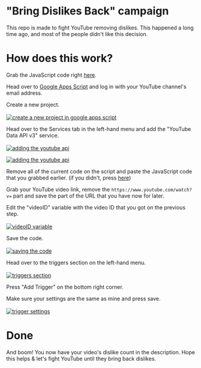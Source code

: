 # "Bring Dislikes Back" campaign

This repo is made to fight YouTube removing dislikes. This happened a long time ago, and most of the people didn't like this decision. 

# How does this work?

Grab the JavaScript code right [here](#).<br>

Head over to [Google Apps Script](https://script.google.com) and log in with your YouTube channel's email address. <br>

Create a new project.<br><br>
[![create a new project in google apps script](https://cdn.upload.systems/uploads/dCSnPwbg.png)](https://script.google.com)<br>

Head over to the Services tab in the left-hand menu and add the "YouTube Data API v3" service.<br><br>
[![adding the youtube api](https://cdn.upload.systems/uploads/UPfV3F2B.png)](https://script.google.com)<br>

[![adding the youtube api](https://cdn.upload.systems/uploads/56fDBB36.png)](https://script.google.com)<br>

Remove all of the current code on the script and paste the JavaScript code that you grabbed earlier. (if you didn't, press [here](#))<br>

Grab your YouTube video link, remove the `https://www.youtube.com/watch?v=` part and save the part of the URL that you have now for later.<br>

Edit the "videoID" variable with the video ID that you got on the previous step.<br><br>
[![videoID variable](https://i.imgur.com/NgqGDGh.png)](https://script.google.com)<br>

Save the code.<br><br>
[![saving the code](https://i.imgur.com/ijKV0qc.png)](https://script.google.com)<br>

Head over to the triggers section on the left-hand menu.<br><br>
[![triggers section](https://cdn.upload.systems/uploads/RVhRDXFL.png)](https://script.google.com)<br>

Press "Add Trigger" on the bottom right corner.<br>

Make sure your settings are the same as mine and press save.<br><br>
[![trigger settings](https://cdn.upload.systems/uploads/kj0VxZq4.png)](https://script.google.com)

# Done
And boom! You now have your video's dislike count in the description. Hope this helps & let's fight YouTube until they bring back dislikes.
